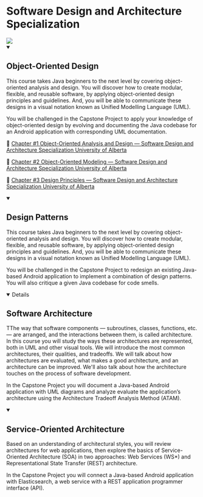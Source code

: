 # Software Design and Architecture Specialization

<img src="https://cdn.worldvectorlogo.com/logos/university-of-alberta-3.svg">

<details open>
  <summary><h2> Object-Oriented Design </h2></summary>
  <p> This course takes Java beginners to the next level by covering object-oriented analysis and design. You will discover how to create modular, flexible, and reusable software, by applying object-oriented design principles   and guidelines. And, you will be able to communicate these designs in a visual notation known as Unified Modelling Language (UML).</p>
  <p> You will be challenged in the Capstone Project to apply your knowledge of object-oriented design by evolving and documenting the Java codebase for an Android application with corresponding UML documentation. </p>

:red_circle: [Chapter #1 Object-Oriented Analysis and Design — Software Design and Architecture Specialization University of Alberta](https://ibrahimcanerdogan.medium.com/chapter-1-object-oriented-design-software-design-and-architecture-specialization-university-of-5758fbbdb99c)

:red_circle: [Chapter #2 Object-Oriented Modeling — Software Design and Architecture Specialization University of Alberta](https://ibrahimcanerdogan.medium.com/chapter-2-object-oriented-modeling-software-design-and-architecture-specialization-university-3240d2afb533)

:red_circle: [Chapter #3 Design Principles — Software Design and Architecture Specialization University of Alberta](https://ibrahimcanerdogan.medium.com/chapter-3-design-principles-software-design-and-architecture-specialization-university-of-ac932b1d1d60)

</details>

<details open>
  <summary><h2> Design Patterns </h2></summary>
  <p> This course takes Java beginners to the next level by covering object-oriented analysis and design. You will discover how to create modular, flexible, and reusable software, by applying object-oriented design principles and guidelines. And, you will be able to communicate these designs in a visual notation known as Unified Modelling Language (UML).</p>
  <p> You will be challenged in the Capstone Project to redesign an existing Java-based Android application to implement a combination of design patterns. You will also critique a given Java codebase for code smells. </p>
</details>

<details open
  <summary><h2> Software Architecture </h2></summary>
  <p> TThe way that software components — subroutines, classes, functions, etc. — are arranged, and the interactions between them, is called architecture. In this course you will study the ways these architectures are represented, both in UML and other visual tools. We will introduce the most common architectures, their qualities, and tradeoffs. We will talk about how architectures are evaluated, what makes a good architecture, and an architecture can be improved. We'll also talk about how the architecture touches on the process of software development.</p>
  <p> In the Capstone Project you will document a Java-based Android application with UML diagrams and analyze evaluate the application’s architecture using the Architecture Tradeoff Analysis Method (ATAM). </p>
</details>

<details open>
  <summary><h2> Service-Oriented Architecture </h2></summary>
  <p> Based on an understanding of architectural styles, you will review architectures for web applications, then explore the basics of Service-Oriented Architecture (SOA) in two approaches: Web Services (WS*) and Representational State Transfer (REST) architecture. </p>
  <p> In the Capstone Project you will connect a Java-based Android application with Elasticsearch, a web service with a REST application programmer interface (API). </p>
</details>

